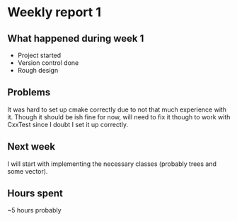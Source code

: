 # Weekly report 1

## What happened during week 1
- Project started
- Version control done
- Rough design

## Problems
It was hard to set up cmake correctly due to not that much experience with it.
Though it should be ish fine for now, will need to fix it though to work with
CxxTest since I doubt I set it up correctly.

## Next week
I will start with implementing the necessary classes (probably trees and some vector).

## Hours spent
~5 hours probably
